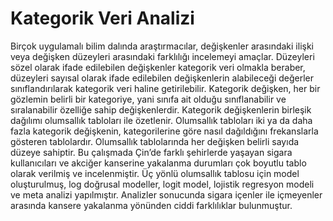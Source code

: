 # Kategorik Veri Analizi
Birçok uygulamalı bilim dalında araştırmacılar, değişkenler arasındaki ilişki veya değişken düzeyleri arasındaki farklılığı incelemeyi amaçlar. Düzeyleri sözel olarak ifade edilebilen değişkenler kategorik veri olmakla beraber, düzeyleri sayısal olarak ifade edilebilen değişkenlerin alabileceği değerler sınıflandırılarak kategorik veri haline getirilebilir. Kategorik değişken, her bir gözlemin belirli bir kategoriye, yani sınıfa ait olduğu sınıflanabilir ve sıralanabilir özelliğe sahip değişkenlerdir.  Kategorik değişkenlerin birleşik dağılımı olumsallık tabloları ile özetlenir. Olumsallık tabloları iki ya da daha fazla kategorik değişkenin, kategorilerine göre nasıl dağıldığını frekanslarla gösteren tablolardır. Olumsallık tablolarında her değişken belirli sayıda düzeye sahiptir.  Bu çalışmada Çin’de farklı şehirlerde yaşayan sigara kullanıcıları ve akciğer kanserine yakalanma durumları çok boyutlu tablo olarak verilmiş ve incelenmiştir. Üç yönlü olumsallık tablosu için model oluşturulmuş, log doğrusal modeller, logit model, lojistik regresyon modeli ve meta analizi yapılmıştır. Analizler sonucunda sigara içenler ile içmeyenler arasında kansere yakalanma yönünden ciddi farklılıklar bulunmuştur. 
 
